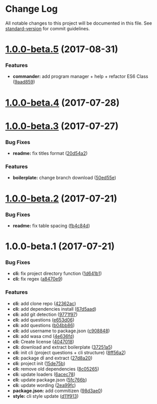 # Change Log

All notable changes to this project will be documented in this file. See [standard-version](https://github.com/conventional-changelog/standard-version) for commit guidelines.

<a name="1.0.0-beta.5"></a>
# [1.0.0-beta.5](https://github.com/waitandseeagency/wasa-cli/compare/v1.0.0-beta.4...v1.0.0-beta.5) (2017-08-31)


### Features

* **commander:** add program manager + help + refactor ES6 Class ([9aad859](https://github.com/waitandseeagency/wasa-cli/commit/9aad859))



<a name="1.0.0-beta.4"></a>
# [1.0.0-beta.4](https://github.com/waitandseeagency/wasa-cli/compare/v1.0.0-beta.3...v1.0.0-beta.4) (2017-07-28)



<a name="1.0.0-beta.3"></a>
# [1.0.0-beta.3](https://github.com/waitandseeagency/wasa-cli/compare/v1.0.0-beta.2...v1.0.0-beta.3) (2017-07-27)


### Bug Fixes

* **readme:** fix titles format ([20d54a2](https://github.com/waitandseeagency/wasa-cli/commit/20d54a2))


### Features

* **boilerplate:** change branch download ([50ed55e](https://github.com/waitandseeagency/wasa-cli/commit/50ed55e))



<a name="1.0.0-beta.2"></a>
# [1.0.0-beta.2](https://github.com/waitandseeagency/wasa-cli/compare/v1.0.0-beta.1...v1.0.0-beta.2) (2017-07-21)


### Bug Fixes

* **readme:** fix table spacing ([fb4c84d](https://github.com/waitandseeagency/wasa-cli/commit/fb4c84d))



<a name="1.0.0-beta.1"></a>
# 1.0.0-beta.1 (2017-07-21)


### Bug Fixes

* **cli:** fix project directory function ([1d641b1](https://github.com/waitandseeagency/wasa-cli/commit/1d641b1))
* **cli:** fix regex ([a8470e9](https://github.com/waitandseeagency/wasa-cli/commit/a8470e9))


### Features

* **cli:** add clone repo ([42362ac](https://github.com/waitandseeagency/wasa-cli/commit/42362ac))
* **cli:** add dependencies install ([67d5aad](https://github.com/waitandseeagency/wasa-cli/commit/67d5aad))
* **cli:** add git detection ([9771f97](https://github.com/waitandseeagency/wasa-cli/commit/9771f97))
* **cli:** add questions ([e653d06](https://github.com/waitandseeagency/wasa-cli/commit/e653d06))
* **cli:** add questions ([b04bb86](https://github.com/waitandseeagency/wasa-cli/commit/b04bb86))
* **cli:** add username to package.json ([c908848](https://github.com/waitandseeagency/wasa-cli/commit/c908848))
* **cli:** add wasa cmd ([4e636fd](https://github.com/waitandseeagency/wasa-cli/commit/4e636fd))
* **cli:** Create license ([4047018](https://github.com/waitandseeagency/wasa-cli/commit/4047018))
* **cli:** download and extract boilerplate ([37251a5](https://github.com/waitandseeagency/wasa-cli/commit/37251a5))
* **cli:** init cli (project questions + cli structure) ([8ff56a2](https://github.com/waitandseeagency/wasa-cli/commit/8ff56a2))
* **cli:** package dl and extract ([27d8a20](https://github.com/waitandseeagency/wasa-cli/commit/27d8a20))
* **cli:** project init ([15de75b](https://github.com/waitandseeagency/wasa-cli/commit/15de75b))
* **cli:** remove old dependencies ([8c05265](https://github.com/waitandseeagency/wasa-cli/commit/8c05265))
* **cli:** update loaders ([6acec78](https://github.com/waitandseeagency/wasa-cli/commit/6acec78))
* **cli:** update package.json ([5fc766b](https://github.com/waitandseeagency/wasa-cli/commit/5fc766b))
* **cli:** update wording ([2ea99fc](https://github.com/waitandseeagency/wasa-cli/commit/2ea99fc))
* **package.json:** add commitizen ([98d3ae0](https://github.com/waitandseeagency/wasa-cli/commit/98d3ae0))
* **style:** cli style update ([d11f913](https://github.com/waitandseeagency/wasa-cli/commit/d11f913))
